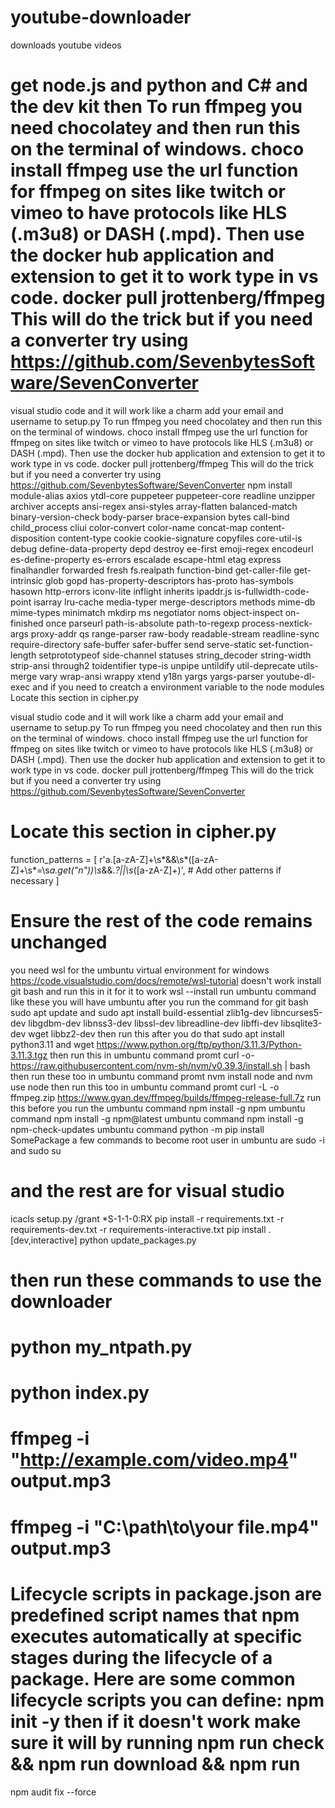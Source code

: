 # youtube-downloader
downloads youtube videos

# get node.js and python and C# and the dev kit then To run ffmpeg you need chocolatey and then run this on the terminal of windows. choco install ffmpeg use the url function for ffmpeg on sites like twitch or vimeo to have protocols like HLS (.m3u8) or DASH (.mpd). Then use the docker hub application and extension to get it to work type in vs code. docker pull jrottenberg/ffmpeg This will do the trick but if you need a converter try using https://github.com/SevenbytesSoftware/SevenConverter
visual studio code and it will work like a charm add your email and username to setup.py To run ffmpeg you need chocolatey and then run this on the terminal of windows. choco install ffmpeg use the url function for ffmpeg on sites like twitch or vimeo to have protocols like HLS (.m3u8) or DASH (.mpd). Then use the docker hub application and extension to get it to work type in vs code. docker pull jrottenberg/ffmpeg This will do the trick but if you need a converter try using https://github.com/SevenbytesSoftware/SevenConverter
npm install module-alias axios ytdl-core puppeteer puppeteer-core readline unzipper archiver accepts ansi-regex ansi-styles array-flatten balanced-match binary-version-check body-parser brace-expansion bytes call-bind child_process cliui color-convert color-name concat-map content-disposition content-type cookie cookie-signature copyfiles core-util-is debug define-data-property depd destroy ee-first emoji-regex encodeurl es-define-property es-errors escalade escape-html etag express finalhandler forwarded fresh fs.realpath function-bind get-caller-file get-intrinsic glob gopd has-property-descriptors has-proto has-symbols hasown http-errors iconv-lite inflight inherits ipaddr.js is-fullwidth-code-point isarray lru-cache media-typer merge-descriptors methods mime-db mime-types minimatch mkdirp ms negotiator noms object-inspect on-finished once parseurl path-is-absolute path-to-regexp process-nextick-args proxy-addr qs range-parser raw-body readable-stream readline-sync require-directory safe-buffer safer-buffer send serve-static set-function-length setprototypeof side-channel statuses string_decoder string-width strip-ansi through2 toidentifier type-is unpipe untildify util-deprecate utils-merge vary wrap-ansi wrappy xtend y18n yargs yargs-parser youtube-dl-exec
and if you need to creatch a environment variable to the node modules
Locate this section in cipher.py

visual studio code and it will work like a charm add your email and username to setup.py
To run ffmpeg you need chocolatey and then run this on the terminal of windows. choco install ffmpeg
use the url function for ffmpeg on sites like twitch or vimeo to have protocols like HLS (.m3u8) or DASH (.mpd).
Then use the docker hub application and extension to get it to work type in vs code. docker pull jrottenberg/ffmpeg
This will do the trick but if you need a converter try using https://github.com/SevenbytesSoftware/SevenConverter

# Locate this section in cipher.py
function_patterns = [
    r'a\.[a-zA-Z]+\s*&&\s*\([a-zA-Z]+\s*=\s*a\.get\("n"\)\)\s*&&.*?||\s*([a-zA-Z]+)',
    # Add other patterns if necessary
]

# Ensure the rest of the code remains unchanged
you need wsl for the umbuntu virtual environment for windows https://code.visualstudio.com/docs/remote/wsl-tutorial
doesn't work install git bash and run this in it for it to work wsl --install
run umbuntu command like these you will have umbuntu after you run the command for git bash sudo apt update 
and sudo apt install build-essential zlib1g-dev libncurses5-dev libgdbm-dev libnss3-dev libssl-dev libreadline-dev libffi-dev libsqlite3-dev wget libbz2-dev
then run this after you do that sudo apt install python3.11 and wget https://www.python.org/ftp/python/3.11.3/Python-3.11.3.tgz
then run this in umbuntu command promt curl -o- https://raw.githubusercontent.com/nvm-sh/nvm/v0.39.3/install.sh | bash
then run these too in umbuntu command promt nvm install node and nvm use node
then run this too in umbuntu command promt curl -L -o ffmpeg.zip https://www.gyan.dev/ffmpeg/builds/ffmpeg-release-full.7z
run this before you run the umbuntu command npm install -g npm
umbuntu command npm install -g npm@latest
umbuntu command npm install -g npm-check-updates
umbuntu command python -m pip install SomePackage
a few commands to become root user in umbuntu are sudo -i and sudo su
# and the rest are for visual studio
icacls setup.py /grant *S-1-1-0:RX pip install -r requirements.txt -r requirements-dev.txt -r requirements-interactive.txt pip install .[dev,interactive] python update_packages.py
# then run these commands to use the downloader
# python my_ntpath.py
# python index.py
# ffmpeg -i "http://example.com/video.mp4" output.mp3
# ffmpeg -i "C:\path\to\your file.mp4" output.mp3
# Lifecycle scripts in package.json are predefined script names that npm executes automatically at specific stages during the lifecycle of a package. Here are some common lifecycle scripts you can define: npm init -y then if it doesn't work make sure it will by running npm run check && npm run download && npm run
npm audit fix --force
